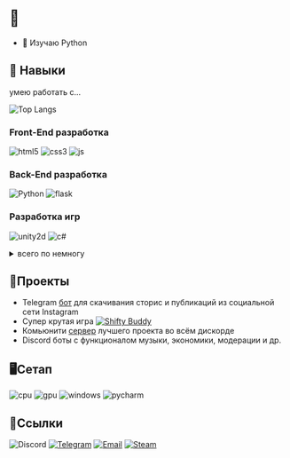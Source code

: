 # 🤨

- 🐍 Изучаю Python

## 🚀 Навыки
умею работать с...

![Top Langs](https://github-readme-stats.vercel.app/api/top-langs/?username=MLGRussianXP)


### Front-End разработка
![html5](https://camo.githubusercontent.com/d63d473e728e20a286d22bb2226a7bf45a2b9ac6c72c59c0e61e9730bfe4168c/68747470733a2f2f696d672e736869656c64732e696f2f62616467652f48544d4c352d4533344632363f7374796c653d666f722d7468652d6261646765266c6f676f3d68746d6c35266c6f676f436f6c6f723d7768697465)
![css3](https://camo.githubusercontent.com/3a0f693cfa032ea4404e8e02d485599bd0d192282b921026e89d271aaa3d7565/68747470733a2f2f696d672e736869656c64732e696f2f62616467652f435353332d3135373242363f7374796c653d666f722d7468652d6261646765266c6f676f3d63737333266c6f676f436f6c6f723d7768697465)
![js](https://camo.githubusercontent.com/93c855ae825c1757f3426f05a05f4949d3b786c5b22d0edb53143a9e8f8499f6/68747470733a2f2f696d672e736869656c64732e696f2f62616467652f4a6176615363726970742d3332333333303f7374796c653d666f722d7468652d6261646765266c6f676f3d6a617661736372697074266c6f676f436f6c6f723d463744463145)


### Back-End разработка
![Python](https://img.shields.io/badge/Python-3776AB?style=for-the-badge&logo=python&logoColor=white)
![flask](https://camo.githubusercontent.com/cc20a2d2e445059d9955cd97722512a8bbed8f311b8ba7916156e2fc7e9304bf/68747470733a2f2f696d672e736869656c64732e696f2f62616467652f2d466c61736b2d2532336565656565653f6c6f676f3d666c61736b267374796c653d666f722d7468652d6261646765266c6f676f436f6c6f723d626c61636b)


### Разработка игр
![unity2d](https://camo.githubusercontent.com/248ba369fa131fcd905062de5b24f6ec86ed5e348fb36b1ec9cdd73bb3b76c32/68747470733a2f2f696d672e736869656c64732e696f2f62616467652f556e6974792d3030303030303f7374796c653d666f722d7468652d6261646765266c6f676f3d756e69747926636f6c6f723d626c61636b)
![c#](https://img.shields.io/badge/C%23-239120?style=for-the-badge&logo=c-sharp&logoColor=white)


<details>
  <summary>всего по немногу</summary>

  ```
  а ещё умею:
  
  - писать Discord ботов, в частности хорошо знаком с discord.py
  - работать с базами данных, API
  - монтировать, фотошопить, дизайнить, креативить
  - админить Linux, => хостить сайты, ботов и Minecraft сервера
  ```
</details>

## 📘Проекты
- Telegram [бот](https://t.me/InstaLoadrBot) для скачивания сторис и публикаций из социальной сети Instagram
- Супер крутая игра [![Shifty Buddy](https://img.shields.io/badge/Google_Play-414141?style=for-the-badge&logo=google-play&logoColor=white)](https://play.google.com/store/apps/details?id=dkqz.redbuddy.game)
- Комьюнити [сервер](https://discord.gg/7Tgv2VRVcT) лучшего проекта во всём дискорде
- Discord боты с функционалом музыки, экономики, модерации и др.


## 🖥️Сетап
![cpu](https://img.shields.io/badge/AMD-RYZEN%205%203600X-ed1c24?style=for-the-badge&logo=amd)
![gpu](https://img.shields.io/badge/NVIDIA-RTX%202060%20OC-76b900?style=for-the-badge&logo=nvidia)
![windows](https://camo.githubusercontent.com/41281b9a32f13ac5b9d41ed9bae12c0de662f948f9bf59fd19df354fe49af146/68747470733a2f2f696d672e736869656c64732e696f2f62616467652f57696e646f77732d3030373844363f7374796c653d666f722d7468652d6261646765266c6f676f3d77696e646f7773266c6f676f436f6c6f723d7768697465)
![pycharm](https://camo.githubusercontent.com/e99587f285f346712029bde3b6cd6653e0d89f01ea60e3896fe335de7650f9e0/68747470733a2f2f696d672e736869656c64732e696f2f62616467652f7079636861726d2d2532333030303030302e7376673f267374796c653d666f722d7468652d6261646765266c6f676f3d7079636861726d266c6f676f436f6c6f723d7768697465)


## 🔗Ссылки
![Discord](https://dcbadge.vercel.app/api/shield/432166994129846283)
[![Telegram](https://img.shields.io/badge/Telegram-2CA5E0?style=for-the-badge&logo=telegram&logoColor=white)](http://mlgrussianxp.t.me/)
[![Email](https://img.shields.io/badge/Gmail-D14836?style=for-the-badge&logo=gmail&logoColor=white)](mailto:mlgrussianxp@gmail.com)
[![Steam](https://img.shields.io/badge/Steam-000000?style=for-the-badge&logo=steam&logoColor=white)](https://steamcommunity.com/id/mlgrussianxp/)

